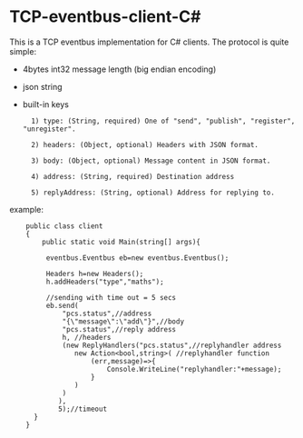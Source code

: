 # TCP-eventbus-client-C#

This is a TCP eventbus implementation for C# clients. The protocol is quite simple:

* 4bytes int32 message length (big endian encoding)
* json string
* built-in keys
        
        1) type: (String, required) One of "send", "publish", "register", "unregister".
        
        2) headers: (Object, optional) Headers with JSON format.
        
        3) body: (Object, optional) Message content in JSON format.
        
        4) address: (String, required) Destination address
        
        5) replyAddress: (String, optional) Address for replying to.
        

example:

        public class client
        {
            public static void Main(string[] args){
             
             eventbus.Eventbus eb=new eventbus.Eventbus();
            
             Headers h=new Headers();
             h.addHeaders("type","maths");

             //sending with time out = 5 secs
             eb.send(
                 "pcs.status",//address
                 "{\"message\":\"add\"}",//body
                 "pcs.status",//reply address
                 h, //headers
                 (new ReplyHandlers("pcs.status",//replyhandler address
                    new Action<bool,string>( //replyhandler function
                        (err,message)=>{
                            Console.WriteLine("replyhandler:"+message);
                        }
                    )
                 )
                ),
                5);//timeout
          }
        }

